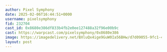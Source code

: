 ```yaml
---
author: Pixel Symphony
date: 2025-02-06T16:44:51+0000
username: pixelsymphony
fid: 232704
cast_id: 0x8680e386df833b4fb2e0ee127488a32f96e00b9c
cast: https://warpcast.com/pixelsymphony/0x8680e386
image: https://imagedelivery.net/BXluQx4ige9GuW0Ia56BHw/d7d09055-9fc1-4b6a-324d-c3c9f8fe0c00/original
layout: post
---
```

  

<img src='https://imagedelivery.net/BXluQx4ige9GuW0Ia56BHw/d7d09055-9fc1-4b6a-324d-c3c9f8fe0c00/original' alt='' referrerpolicy='no-referrer'/>